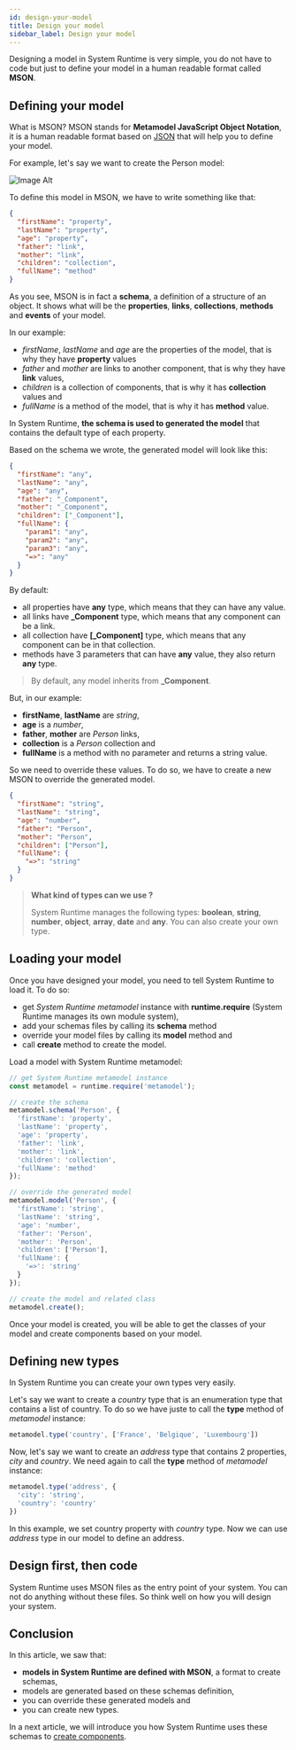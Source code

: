 ```yaml
---
id: design-your-model
title: Design your model
sidebar_label: Design your model
---
```


Designing a model in System Runtime is very simple, you do not have to code but just to define your model in a human readable format called **MSON**.

## Defining your model

What is MSON? MSON stands for **Metamodel JavaScript Object Notation**, it is a human readable format based on [JSON](https://json.org) that will help you to define your model.

For example, let's say we want to create the Person model:

![Image Alt](../../img/design-your-model-person.png)

To define this model in MSON, we have to write something like that:

```json
{
  "firstName": "property",
  "lastName": "property",
  "age": "property",
  "father": "link",
  "mother": "link",
  "children": "collection",
  "fullName": "method"
}
```

As you see, MSON is in fact a **schema**, a definition of a structure of an object. It shows what will be the **properties**, **links**, **collections**, **methods** and **events** of your model.

In our example:

* *firstName*, *lastName* and *age* are the properties of the model, that is why they have **property** values
* *father* and *mother* are links to another component, that is why they have **link** values,
* *children* is a collection of components, that is why it has **collection** values and
* *fullName* is a method of the model, that is why it has **method** value.

In System Runtime, **the schema is used to generated the model** that contains the default type of each property. 

Based on the schema we wrote, the generated model will look like this:

```json
{
  "firstName": "any",
  "lastName": "any",
  "age": "any",
  "father": "_Component",
  "mother": "_Component",
  "children": ["_Component"],
  "fullName": {
    "param1": "any",
    "param2": "any",
    "param3": "any",
    "=>": "any"
  }
}
```

By default:
* all properties have **any** type, which means that they can have any value.
* all links have **_Component** type, which means that any component can be a link.
* all collection have **[_Component]** type, which means that any component can be in that collection.
* methods have 3 parameters that can have **any** value, they also return **any** type.

>By default, any model inherits from **_Component**.

But, in our example:
* **firstName**, **lastName** are *string*,
*  **age** is a *number*,
* **father**, **mother** are *Person* links,
*  **collection** is a *Person* collection and
* **fullName** is a method with no parameter and returns a string value.

So we need to override these values. To do so, we have to create a new MSON to override the generated model.

```json
{
  "firstName": "string",
  "lastName": "string",
  "age": "number",
  "father": "Person",
  "mother": "Person",
  "children": ["Person"],
  "fullName": {
    "=>": "string"
  }
}
```

>**What kind of types can we use ?**
>
>System Runtime manages the following types: **boolean**, **string**, **number**, **object**, **array**, **date** and **any**. You can also create your own type.

## Loading your model

Once you have designed your model, you need to tell System Runtime to load it. To do so:

* get *System Runtime metamodel* instance with **runtime.require** (System Runtime manages its own module system),
* add your schemas files by calling its **schema** method
* override your model files by calling its **model** method and
* call **create** method to create the model.

Load a model with System Runtime metamodel:

```js
// get System Runtime metamodel instance
const metamodel = runtime.require('metamodel');

// create the schema
metamodel.schema('Person', {
  'firstName': 'property',
  'lastName': 'property',
  'age': 'property',
  'father': 'link',
  'mother': 'link',
  'children': 'collection',
  'fullName': 'method'
});

// override the generated model
metamodel.model('Person', {
  'firstName': 'string',
  'lastName': 'string',
  'age': 'number',
  'father': 'Person',
  'mother': 'Person',
  'children': ['Person'],
  'fullName': {
    '=>': 'string'
  }
});

// create the model and related class
metamodel.create();
```

Once your model is created, you will be able to get the classes of your model and create components based on your model.

## Defining new types

In System Runtime you can create your own types very easily.

Let's say we want to create a *country* type that is an enumeration type that contains a list of country. To do so we have juste to call the **type** method of *metamodel* instance:

```js
metamodel.type('country', ['France', 'Belgique', 'Luxembourg'])
```

Now, let's say we want to create an *address* type that contains 2 properties, *city* and *country*. We need again to call the **type** method of *metamodel* instance:

```js
metamodel.type('address', {
  'city': 'string',
  'country': 'country'
})
```

In this example, we set country property with *country* type.
Now we can use *address* type in our model to define an address.

## Design first, then code

System Runtime uses MSON files as the entry point of your system. You can not do anything without these files. So think well on how you will design your system.

## Conclusion

In this article, we saw that:

- **models in System Runtime are defined with MSON**, a format to create schemas,
- models are generated based on these schemas definition,
- you can override these generated models and
- you can create new types.

In a next article, we will introduce you how System Runtime uses these schemas to [create components](create-components.html).